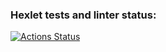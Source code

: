 ### Hexlet tests and linter status:
[![Actions Status](https://github.com/DenisX95/java-project-78/actions/workflows/hexlet-check.yml/badge.svg)](https://github.com/DenisX95/java-project-78/actions)